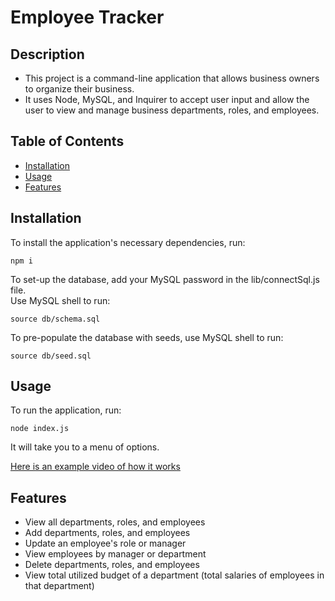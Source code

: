 # Employee Tracker

## Description

- This project is a command-line application that allows business owners to organize their business.
- It uses Node, MySQL, and Inquirer to accept user input and allow the user to view and manage business departments, roles, and employees.

## Table of Contents

- [Installation](#installation)
- [Usage](#usage)
- [Features](#features)

## Installation

To install the application's necessary dependencies, run:
```
npm i
```

To set-up the database, add your MySQL password in the lib/connectSql.js file.  
Use MySQL shell to run:
```
source db/schema.sql
```

To pre-populate the database with seeds, use MySQL shell to run:
```
source db/seed.sql
```

## Usage

To run the application, run:
```
node index.js
```

It will take you to a menu of options.

[Here is an example video of how it works](https://drive.google.com/file/d/1upOxZ0blncOQa9iM0e7cDxByofv1_4pK/view?usp=share_link)

## Features

- View all departments, roles, and employees
- Add departments, roles, and employees
- Update an employee's role or manager
- View employees by manager or department
- Delete departments, roles, and employees
- View total utilized budget of a department (total salaries of employees in that department)

